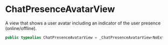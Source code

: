 # ChatPresenceAvatarView

A view that shows a user avatar including an indicator of the user presence (online/offline).

``` swift
public typealias ChatPresenceAvatarView = _ChatPresenceAvatarView<NoExtraData>
```

